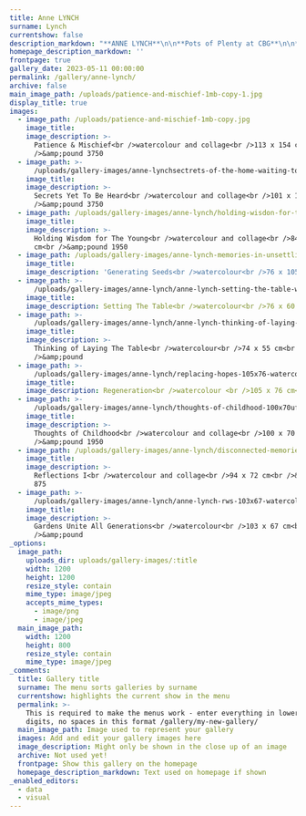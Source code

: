 ```yaml
---
title: Anne LYNCH
surname: Lynch
currentshow: false
description_markdown: "**ANNE LYNCH**\n\n**Pots of Plenty at CBG**\n\n**11 May - End June 2023**\n\nFood, storytelling and myths are at the heart of Anne Lynch’s paintings.\_ Working in watercolour and occasional collage, she defies the traditional parameters of scale and content of her chosen medium. \_ Although tutored by Elizabeth Blackadder, her work is more wild than pretty, nor is she drawn to the romance of landscape. Woodlands may entice her, but as a place to hide, or to protect her.\_ Trees feature in her paintings because she enjoys the dancing silhouettes of maritime pines that spangle the Charantes Maritime coast where she has a home and studio.\_ Dividing her time between UK and France, *joie de vivre* is a phrase that comes naturally to her.\n\nFood, particularly the French rituals that surround the sharing of food, is centre stage in much of her work where women gossip as they lay the tables, and guests delight in food and company in equal measure. A Francophile of many years, AL has been inspired by medieval paintings in ecclesiastic settings of *norms alimentaires du Moyen Age,* where the women often ate without the men. Her paintings ***Secret Yet to be Heard*** and ***Patience and Mischief*** are staged in the nearby 11th Century Abbaye de Fontdouce, and are indeed infused with piquant, secret exchange and mischief.\n\nAL’s father was Jewish and her mother Irish Catholic. She says that nationality and culture cannot be separated. \_Her parents ran a 1950s hotel, and as a child, she found herself, despite the bustle of unending catering, ‘bizarrely’ lonely, running up and down long hotel corridors. One can appreciate how she is drawn to the warmth of the Gallic approach.\_ \_Her work exudes a spirit of joy and generosity yet there is a pervading sense of ‘*lost in a fairytale’* that inhabits her work.\_ She speaks of ‘windows of escape, and clarity’.\n\n‘Soul Jars’ or Vessels that house spirits have recurred in the mythology of different cultures across millenia, and ‘pots of plenty’ particularly, are part of AL’s painting language where you will find eyes peering out from within.\_ The ancient Sanskrit word for ‘pot’ means body, and has been used widely in Indian art and literature to mean woman, earth, bounty, womb and plentitude, and such is the inference in her compositions.\n\nBotanics feature strongly in her narrative with outsized sunflowers reminding us of *Jack and the Beanstalk,* beckoning to be climbed, and the glorious sunflower fields of Le Midi that turn their faces to follow the sun through the day.\_ Elizabeth Blackadder often placed her chosen subject physically on the page, building her composition around it, and AL has used that technique to construct her botanical paintings, exploring the page outwards from a central flower which she describes as a body response to composition."
homepage_description_markdown: ''
frontpage: true
gallery_date: 2023-05-11 00:00:00
permalink: /gallery/anne-lynch/
archive: false
main_image_path: /uploads/patience-and-mischief-1mb-copy-1.jpg
display_title: true
images:
  - image_path: /uploads/patience-and-mischief-1mb-copy.jpg
    image_title:
    image_description: >-
      Patience & Mischief<br />watercolour and collage<br />113 x 154 cm<br
      />&amp;pound 3750
  - image_path: >-
      /uploads/gallery-images/anne-lynchsectrets-of-the-home-waiting-to-be-heard-101x130cmjpeg-copy.jpg
    image_title:
    image_description: >-
      Secrets Yet To Be Heard<br />watercolour and collage<br />101 x 138 cm<br
      />&amp;pound 3750
  - image_path: /uploads/gallery-images/anne-lynch/holding-wisdon-for-the-young.jpg
    image_title:
    image_description: >-
      Holding Wisdom for The Young<br />watercolour and collage<br />84 x 116
      cm<br />&amp;pound 1950
  - image_path: /uploads/gallery-images/anne-lynch-memories-in-unsettling-times.jpg
    image_title:
    image_description: 'Generating Seeds<br />watercolour<br />76 x 105 cm<br />&amp;pound 1950 '
  - image_path: >-
      /uploads/gallery-images/anne-lynch/anne-lynch-setting-the-table-watercolour-59x42-se22-copy.jpg
    image_title:
    image_description: Setting The Table<br />watercolour<br />76 x 60 cm<br />&amp;pound 875
  - image_path: >-
      /uploads/gallery-images/anne-lynch/anne-lynch-thinking-of-laying-the-table-watercolour-74x55cmimg-3470.jpg
    image_title:
    image_description: >-
      Thinking of Laying The Table<br />watercolour<br />74 x 55 cm<br
      />&amp;pound
  - image_path: >-
      /uploads/gallery-images/anne-lynch/replacing-hopes-105x76-watercolour-collage.jpg
    image_title:
    image_description: Regeneration<br />watercolour <br />105 x 76 cm<br />&amp;pound 1950
  - image_path: >-
      /uploads/gallery-images/anne-lynch/thoughts-of-childhood-100x70uf-watercolour-copy-2.jpg
    image_title:
    image_description: >-
      Thoughts of Childhood<br />watercolour and collage<br />100 x 70 cm<br
      />&amp;pound 1950
  - image_path: /uploads/gallery-images/anne-lynch/disconnected-memories-2.jpg
    image_title:
    image_description: >-
      Reflections I<br />watercolour and collage<br />94 x 72 cm<br />&amp;pound
      875
  - image_path: >-
      /uploads/gallery-images/anne-lynch/anne-lynch-rws-103x67-watercolour-gardens-unite-all-generations-2100-copy.jpg
    image_title:
    image_description: >-
      Gardens Unite All Generations<br />watercolour<br />103 x 67 cm<br
      />&amp;pound
_options:
  image_path:
    uploads_dir: uploads/gallery-images/:title
    width: 1200
    height: 1200
    resize_style: contain
    mime_type: image/jpeg
    accepts_mime_types:
      - image/png
      - image/jpeg
  main_image_path:
    width: 1200
    height: 800
    resize_style: contain
    mime_type: image/jpeg
_comments:
  title: Gallery title
  surname: The menu sorts galleries by surname
  currentshow: highlights the current show in the menu
  permalink: >-
    This is required to make the menus work - enter everything in lower case, no
    digits, no spaces in this format /gallery/my-new-gallery/
  main_image_path: Image used to represent your gallery
  images: Add and edit your gallery images here
  image_description: Might only be shown in the close up of an image
  archive: Not used yet!
  frontpage: Show this gallery on the homepage
  homepage_description_markdown: Text used on homepage if shown
_enabled_editors:
  - data
  - visual
---
```

